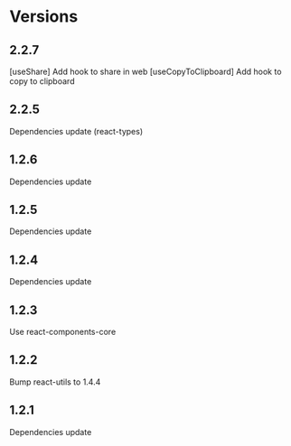 # Versions

## 2.2.7

[useShare] Add hook to share in web
[useCopyToClipboard] Add hook to copy to clipboard

## 2.2.5

Dependencies update (react-types)

## 1.2.6

Dependencies update

## 1.2.5

Dependencies update

## 1.2.4

Dependencies update

## 1.2.3

Use react-components-core

## 1.2.2

Bump react-utils to 1.4.4

## 1.2.1

Dependencies update
